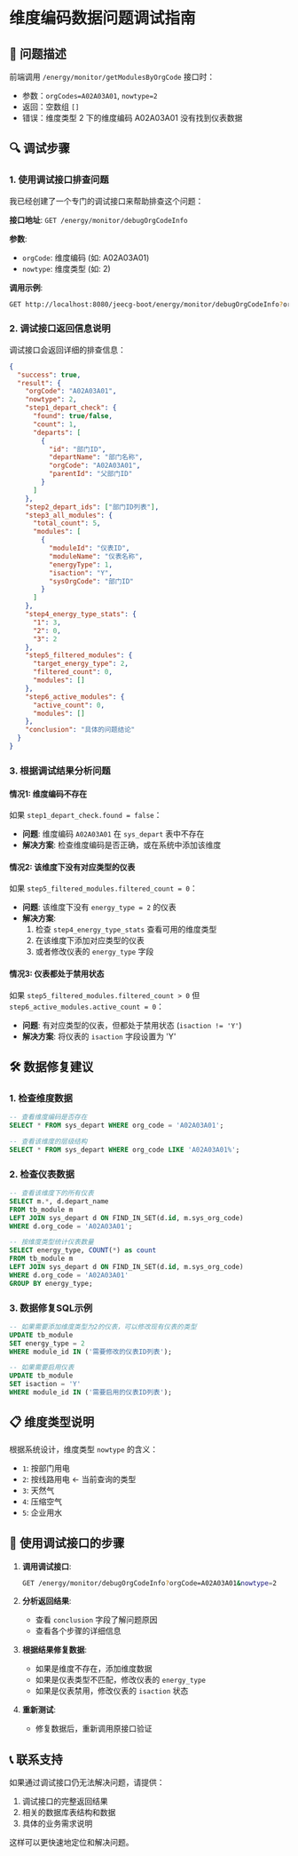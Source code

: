 # 维度编码数据问题调试指南

## 🐛 问题描述

前端调用 `/energy/monitor/getModulesByOrgCode` 接口时：
- 参数：`orgCodes=A02A03A01`, `nowtype=2`
- 返回：空数组 `[]`
- 错误：维度类型 2 下的维度编码 A02A03A01 没有找到仪表数据

## 🔍 调试步骤

### 1. 使用调试接口排查问题

我已经创建了一个专门的调试接口来帮助排查这个问题：

**接口地址**: `GET /energy/monitor/debugOrgCodeInfo`

**参数**:
- `orgCode`: 维度编码 (如: A02A03A01)
- `nowtype`: 维度类型 (如: 2)

**调用示例**:
```bash
GET http://localhost:8080/jeecg-boot/energy/monitor/debugOrgCodeInfo?orgCode=A02A03A01&nowtype=2
```

### 2. 调试接口返回信息说明

调试接口会返回详细的排查信息：

```json
{
  "success": true,
  "result": {
    "orgCode": "A02A03A01",
    "nowtype": 2,
    "step1_depart_check": {
      "found": true/false,
      "count": 1,
      "departs": [
        {
          "id": "部门ID",
          "departName": "部门名称",
          "orgCode": "A02A03A01",
          "parentId": "父部门ID"
        }
      ]
    },
    "step2_depart_ids": ["部门ID列表"],
    "step3_all_modules": {
      "total_count": 5,
      "modules": [
        {
          "moduleId": "仪表ID",
          "moduleName": "仪表名称",
          "energyType": 1,
          "isaction": "Y",
          "sysOrgCode": "部门ID"
        }
      ]
    },
    "step4_energy_type_stats": {
      "1": 3,
      "2": 0,
      "3": 2
    },
    "step5_filtered_modules": {
      "target_energy_type": 2,
      "filtered_count": 0,
      "modules": []
    },
    "step6_active_modules": {
      "active_count": 0,
      "modules": []
    },
    "conclusion": "具体的问题结论"
  }
}
```

### 3. 根据调试结果分析问题

#### 情况1: 维度编码不存在
如果 `step1_depart_check.found = false`：
- **问题**: 维度编码 `A02A03A01` 在 `sys_depart` 表中不存在
- **解决方案**: 检查维度编码是否正确，或在系统中添加该维度

#### 情况2: 该维度下没有对应类型的仪表
如果 `step5_filtered_modules.filtered_count = 0`：
- **问题**: 该维度下没有 `energy_type = 2` 的仪表
- **解决方案**: 
  1. 检查 `step4_energy_type_stats` 查看可用的维度类型
  2. 在该维度下添加对应类型的仪表
  3. 或者修改仪表的 `energy_type` 字段

#### 情况3: 仪表都处于禁用状态
如果 `step5_filtered_modules.filtered_count > 0` 但 `step6_active_modules.active_count = 0`：
- **问题**: 有对应类型的仪表，但都处于禁用状态 (`isaction != 'Y'`)
- **解决方案**: 将仪表的 `isaction` 字段设置为 'Y'

## 🛠️ 数据修复建议

### 1. 检查维度数据
```sql
-- 查看维度编码是否存在
SELECT * FROM sys_depart WHERE org_code = 'A02A03A01';

-- 查看该维度的层级结构
SELECT * FROM sys_depart WHERE org_code LIKE 'A02A03A01%';
```

### 2. 检查仪表数据
```sql
-- 查看该维度下的所有仪表
SELECT m.*, d.depart_name 
FROM tb_module m 
LEFT JOIN sys_depart d ON FIND_IN_SET(d.id, m.sys_org_code)
WHERE d.org_code = 'A02A03A01';

-- 按维度类型统计仪表数量
SELECT energy_type, COUNT(*) as count
FROM tb_module m 
LEFT JOIN sys_depart d ON FIND_IN_SET(d.id, m.sys_org_code)
WHERE d.org_code = 'A02A03A01'
GROUP BY energy_type;
```

### 3. 数据修复SQL示例
```sql
-- 如果需要添加维度类型为2的仪表，可以修改现有仪表的类型
UPDATE tb_module 
SET energy_type = 2 
WHERE module_id IN ('需要修改的仪表ID列表');

-- 如果需要启用仪表
UPDATE tb_module 
SET isaction = 'Y' 
WHERE module_id IN ('需要启用的仪表ID列表');
```

## 📋 维度类型说明

根据系统设计，维度类型 `nowtype` 的含义：
- `1`: 按部门用电
- `2`: 按线路用电  ← 当前查询的类型
- `3`: 天然气
- `4`: 压缩空气
- `5`: 企业用水

## 🔧 使用调试接口的步骤

1. **调用调试接口**:
   ```bash
   GET /energy/monitor/debugOrgCodeInfo?orgCode=A02A03A01&nowtype=2
   ```

2. **分析返回结果**:
   - 查看 `conclusion` 字段了解问题原因
   - 查看各个步骤的详细信息

3. **根据结果修复数据**:
   - 如果是维度不存在，添加维度数据
   - 如果是仪表类型不匹配，修改仪表的 `energy_type`
   - 如果是仪表禁用，修改仪表的 `isaction` 状态

4. **重新测试**:
   - 修复数据后，重新调用原接口验证

## 📞 联系支持

如果通过调试接口仍无法解决问题，请提供：
1. 调试接口的完整返回结果
2. 相关的数据库表结构和数据
3. 具体的业务需求说明

这样可以更快速地定位和解决问题。
